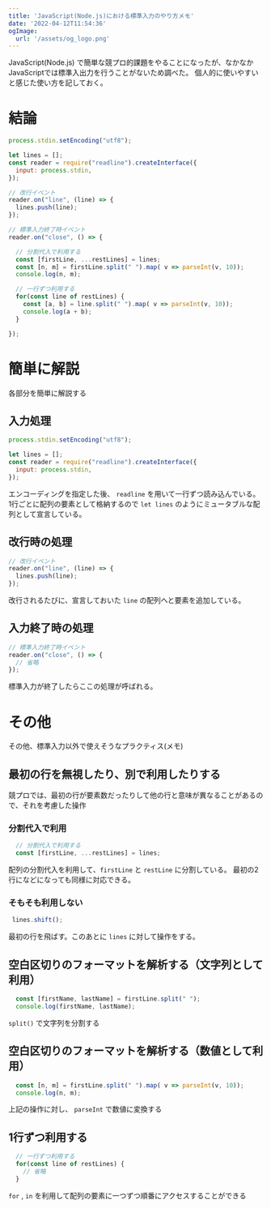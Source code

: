 ```yaml
---
title: 'JavaScript(Node.js)における標準入力のやり方メモ'
date: '2022-04-12T11:54:36'
ogImage:
  url: '/assets/og_logo.png'
---
```


JavaScript(Node.js) で簡単な競プロ的課題をやることになったが、なかなかJavaScriptでは標準入出力を行うことがないため調べた。
個人的に使いやすいと感じた使い方を記しておく。

# 結論

```js
process.stdin.setEncoding("utf8");

let lines = []; 
const reader = require("readline").createInterface({
  input: process.stdin,
});

// 改行イベント
reader.on("line", (line) => {
  lines.push(line); 
});

// 標準入力終了時イベント
reader.on("close", () => {

  // 分割代入で利用する
  const [firstLine, ...restLines] = lines;
  const [n, m] = firstLine.split(" ").map( v => parseInt(v, 10));
  console.log(n, m);

  // 一行ずつ利用する
  for(const line of restLines) {
    const [a, b] = line.split(" ").map( v => parseInt(v, 10));
    console.log(a + b);
  }

});
```
# 簡単に解説
各部分を簡単に解説する
## 入力処理

```js
process.stdin.setEncoding("utf8");

let lines = []; 
const reader = require("readline").createInterface({
  input: process.stdin,
});
```
エンコーディングを指定した後、 `readline` を用いて一行ずつ読み込んでいる。
1行ごとに配列の要素として格納するので `let lines` のようにミュータブルな配列として宣言している。

## 改行時の処理
```js
// 改行イベント
reader.on("line", (line) => {
  lines.push(line); 
});

```
改行されるたびに、宣言しておいた `line` の配列へと要素を追加している。

## 入力終了時の処理
```js
// 標準入力終了時イベント
reader.on("close", () => {
  // 省略
});
```
標準入力が終了したらここの処理が呼ばれる。

# その他
その他、標準入力以外で使えそうなプラクティス(メモ)

## 最初の行を無視したり、別で利用したりする
競プロでは、最初の行が要素数だったりして他の行と意味が異なることがあるので、それを考慮した操作
### 分割代入で利用
```js
  // 分割代入で利用する
  const [firstLine, ...restLines] = lines;
```
配列の分割代入を利用して、`firstLine` と `restLine` に分割している。
最初の2行になどになっても同様に対応できる。

### そもそも利用しない
```js
 lines.shift();
```
最初の行を飛ばす。このあとに `lines` に対して操作をする。

## 空白区切りのフォーマットを解析する（文字列として利用）
```js
  const [firstName, lastName] = firstLine.split(" ");
  console.log(firstName, lastName);
```
`split()` で文字列を分割する

## 空白区切りのフォーマットを解析する（数値として利用）
```js
  const [n, m] = firstLine.split(" ").map( v => parseInt(v, 10));
  console.log(n, m);
```
上記の操作に対し、 `parseInt` で数値に変換する

## 1行ずつ利用する
```js
  // 一行ずつ利用する
  for(const line of restLines) {
    // 省略
  }
```
`for` , `in` を利用して配列の要素に一つずつ順番にアクセスすることができる